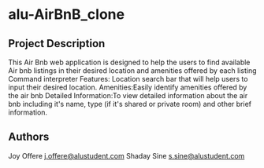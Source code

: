 # alu-AirBnB_clone
## Project Description

This Air Bnb web application is designed to help the users to find available Air bnb listings in their desired location and amenities offered by each listing 
Command interpreter Features:
Location search bar that will help users to input their desired location.
Amenities:Easily identify amenities offered by the air bnb
Detailed Information:To view detailed information about the air bnb including it's name, type (if it's shared or private room) and other brief information.


## Authors
Joy Offere <j.offere@alustudent.com>
Shaday Sine <s.sine@alustudent.com>

